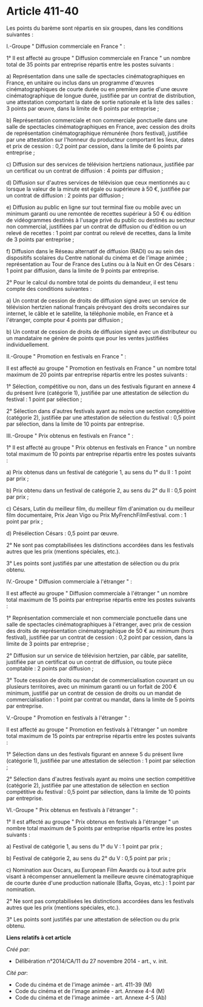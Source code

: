 # Article 411-40

Les points du barème sont répartis en six groupes, dans les conditions suivantes : 

I.-Groupe " Diffusion commerciale en France " : 

1° Il est affecté au groupe " Diffusion commerciale en France " un nombre total de 35 points par entreprise répartis entre
les postes suivants : 

a) Représentation dans une salle de spectacles cinématographiques en France, en unitaire ou inclus dans un programme d'œuvres
cinématographiques de courte durée ou en première partie d'une œuvre cinématographique de longue durée, justifiée par un
contrat de distribution, une attestation comportant la date de sortie nationale et la liste des salles : 3 points par œuvre,
dans la limite de 6 points par entreprise ; 

b) Représentation commerciale et non commerciale ponctuelle dans une salle de spectacles cinématographiques en France, avec
cession des droits de représentation cinématographique rémunérée (hors festival), justifiée par une attestation sur l'honneur
du producteur comportant les lieux, dates et prix de cession : 0,2 point par cession, dans la limite de 6 points par
entreprise ; 

c) Diffusion sur des services de télévision hertziens nationaux, justifiée par un certificat ou un contrat de diffusion : 4
points par diffusion ; 

d) Diffusion sur d'autres services de télévision que ceux mentionnés au c lorsque la valeur de la minute est égale ou
supérieure à 50 €, justifiée par un contrat de diffusion : 2 points par diffusion ; 

e) Diffusion au public en ligne sur tout terminal fixe ou mobile avec un minimum garanti ou une remontée de recettes
supérieur à 50 € ou édition de vidéogrammes destinés à l'usage privé du public ou destinés au secteur non commercial,
justifiées par un contrat de diffusion ou d'édition ou un relevé de recettes : 1 point par contrat ou relevé de recettes,
dans la limite de 3 points par entreprise ; 

f) Diffusion dans le Réseau alternatif de diffusion (RADI) ou au sein des dispositifs scolaires du Centre national du cinéma
et de l'image animée ; représentation au Tour de France des Lutins ou à la Nuit en Or des Césars : 1 point par diffusion,
dans la limite de 9 points par entreprise. 

2° Pour le calcul du nombre total de points du demandeur, il est tenu compte des conditions suivantes : 

a) Un contrat de cession de droits de diffusion signé avec un service de télévision hertzien national français prévoyant des
droits secondaires sur internet, le câble et le satellite, la téléphonie mobile, en France et à l'étranger, compte pour 4
points par diffusion ; 

b) Un contrat de cession de droits de diffusion signé avec un distributeur ou un mandataire ne génère de points que pour les
ventes justifiées individuellement. 

II.-Groupe " Promotion en festivals en France " : 

Il est affecté au groupe " Promotion en festivals en France " un nombre total maximum de 20 points par entreprise répartis
entre les postes suivants : 

1° Sélection, compétitive ou non, dans un des festivals figurant en annexe 4 du présent livre (catégorie 1), justifiée par
une attestation de sélection du festival : 1 point par sélection ; 

2° Sélection dans d'autres festivals ayant au moins une section compétitive (catégorie 2), justifiée par une attestation de
sélection du festival : 0,5 point par sélection, dans la limite de 10 points par entreprise. 

III.-Groupe " Prix obtenus en festivals en France " : 

1° Il est affecté au groupe " Prix obtenus en festivals en France " un nombre total maximum de 10 points par entreprise
répartis entre les postes suivants : 

a) Prix obtenus dans un festival de catégorie 1, au sens du 1° du II : 1 point par prix ; 

b) Prix obtenu dans un festival de catégorie 2, au sens du 2° du II : 0,5 point par prix ; 

c) Césars, Lutin du meilleur film, du meilleur film d'animation ou du meilleur film documentaire, Prix Jean Vigo ou Prix
MyFrenchFilmFestival. com : 1 point par prix ; 

d) Présélection Césars : 0,5 point par œuvre. 

2° Ne sont pas comptabilisées les distinctions accordées dans les festivals autres que les prix (mentions spéciales, etc.). 

3° Les points sont justifiés par une attestation de sélection ou du prix obtenu. 

IV.-Groupe " Diffusion commerciale à l'étranger " : 

Il est affecté au groupe " Diffusion commerciale à l'étranger " un nombre total maximum de 15 points par entreprise répartis
entre les postes suivants : 

1° Représentation commerciale et non commerciale ponctuelle dans une salle de spectacles cinématographiques à l'étranger,
avec prix de cession des droits de représentation cinématographique de 50 € au minimum (hors festival), justifiée par un
contrat de cession : 0,2 point par cession, dans la limite de 3 points par entreprise ; 

2° Diffusion sur un service de télévision hertzien, par câble, par satellite, justifiée par un certificat ou un contrat de
diffusion, ou toute pièce comptable : 2 points par diffusion ; 

3° Toute cession de droits ou mandat de commercialisation couvrant un ou plusieurs territoires, avec un minimum garanti ou un
forfait de 200 € minimum, justifié par un contrat de cession de droits ou un mandat de commercialisation : 1 point par
contrat ou mandat, dans la limite de 5 points par entreprise. 

V.-Groupe " Promotion en festivals à l'étranger " : 

Il est affecté au groupe " Promotion en festivals à l'étranger " un nombre total maximum de 15 points par entreprise répartis
entre les postes suivants : 

1° Sélection dans un des festivals figurant en annexe 5 du présent livre (catégorie 1), justifiée par une attestation de
sélection : 1 point par sélection ; 

2° Sélection dans d'autres festivals ayant au moins une section compétitive (catégorie 2), justifiée par une attestation de
sélection en section compétitive du festival : 0,5 point par sélection, dans la limite de 10 points par entreprise. 

VI.-Groupe " Prix obtenus en festivals à l'étranger " : 

1° Il est affecté au groupe " Prix obtenus en festivals à l'étranger " un nombre total maximum de 5 points par entreprise
répartis entre les postes suivants : 

a) Festival de catégorie 1, au sens du 1° du V : 1 point par prix ; 

b) Festival de catégorie 2, au sens du 2° du V : 0,5 point par prix ; 

c) Nomination aux Oscars, au European Film Awards ou à tout autre prix visant à récompenser annuellement la meilleure œuvre
cinématographique de courte durée d'une production nationale (Bafta, Goyas, etc.) : 1 point par nomination. 

2° Ne sont pas comptabilisées les distinctions accordées dans les festivals autres que les prix (mentions spéciales, etc.). 

3° Les points sont justifiés par une attestation de sélection ou du prix obtenu.

**Liens relatifs à cet article**

_Créé par_:

  - Délibération n°2014/CA/11 du 27 novembre 2014 - art., v. init.

_Cité par_:

  - Code du cinéma et de l'image animée - art. 411-39 (M)
  - Code du cinéma et de l'image animée - art. Annexe 4-4 (M)
  - Code du cinéma et de l'image animée - art. Annexe 4-5 (Ab)
